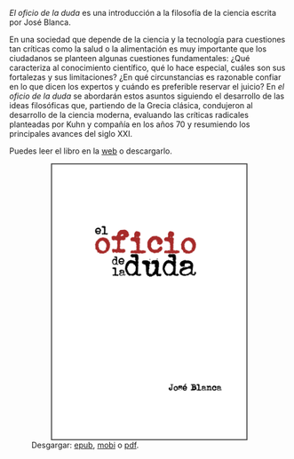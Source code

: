 
*El oficio de la duda* es una introducción a la filosofía de la ciencia escrita por José Blanca.

En una sociedad que depende de la ciencia y la tecnología para cuestiones tan críticas como la salud o la alimentación es muy importante que los ciudadanos se planteen algunas cuestiones fundamentales: ¿Qué caracteriza al conocimiento científico, qué lo hace especial, cuáles son sus fortalezas y sus limitaciones? ¿En qué circunstancias es razonable confiar en lo que dicen los expertos y cuándo es preferible reservar el juicio? En *el oficio de la duda* se abordarán estos asuntos siguiendo el desarrollo de las ideas filosóficas que, partiendo de la Grecia clásica, condujeron al desarrollo de la ciencia moderna, evaluando las críticas radicales planteadas por Kuhn y compañía en los años 70 y resumiendo los principales avances del siglo XXI.

Puedes leer el libro en la [web](leer/prefacio.html) o descargarlo.

<figure>
  <img src="files/el_oficio_de_la_duda.png" width="350" style="display: block; margin-left: auto;margin-right: auto; border: 2px solid #555"/>
  <figcaption>Desgargar: <a href='files/el_oficio_de_la_duda.epub'>epub</a>, <a href='files/el_oficio_de_la_duda.mobi'>mobi</a> o <a href='files/el_oficio_de_la_duda.pdf'>pdf</a>.</figcaption>
</figure>
